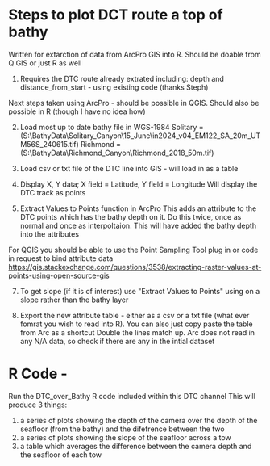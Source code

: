 # Steps to plot DCT route a top of bathy
Written for extarction of data from ArcPro GIS into R. 
Should be doable from Q GIS or just R as well

1) Requires the DTC route already extrated including: depth and distance_from_start - using existing code (thanks Steph)

Next steps taken using ArcPro - should be possible in QGIS. Should also be possible in R (though I have no idea how)

2) Load most up to date bathy file in WGS-1984
Solitary = (S:\BathyData\Solitary_Canyon\15_June\in2024_v04_EM122_SA_20m_UTM56S_240615.tif)
Richmond =  (S:\BathyData\Richmond_Canyon\Richmond_2018_50m.tif)

3) Load csv or txt file of the DTC line into GIS - will load in as a table

4) Display X, Y data; X field = Latitude, Y field = Longitude
Will display the DTC track as points

5) Extract Values to Points function in ArcPro
This adds an attribute to the DTC points which has the bathy depth on it. 
Do this twice, once as normal and once as interpoltaion.
This will have added the bathy depth into the attributes

For QGIS you should be able to use the Point Sampling Tool plug in or code in request to bind attribute data
https://gis.stackexchange.com/questions/3538/extracting-raster-values-at-points-using-open-source-gis

7) To get slope (if it is of interest) use "Extract Values to Points" using on a slope rather than the bathy layer

8) Export the new attribute table - either as a csv or a txt file (what ever fomrat you wish to read into R).
You can also just copy paste the table from Arc as a shortcut
Double the lines match up. Arc does not read in any N/A data, so check if there are any in the intial dataset

# R Code -
Run the DTC_over_Bathy R code included within this DTC channel
This will produce 3 things:
1) a series of plots showing the depth of the camera over the depth of the seafloor (from the bathy) and the difefrence between the two
2) a series of plots showing the slope of the seafloor across a tow
3) a table which averages the difference between the camera depth and the seafloor of each tow



